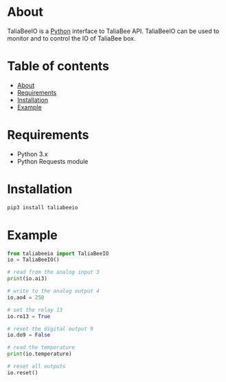 About
=====
TaliaBeeIO is a [Python](https://www.python.org/) interface to TaliaBee API. TaliaBeeIO can be used to monitor and to control the IO of TaliaBee box.

Table of contents
=================

- [About](#about)
- [Requirements](#requirements)
- [Installation](#installation)
- [Example](#example)

Requirements
============
- Python 3.x
- Python Requests module

Installation
============
```bash
pip3 install taliabeeio
```

Example
=======
```python
from taliabeeio import TaliaBeeIO
io = TaliaBeeIO()

# read from the analog input 3
print(io.ai3)

# write to the analog output 4
io.ao4 = 250

# set the relay 13
io.ro13 = True

# reset the digital output 9
io.do9 = False

# read the temperature
print(io.temperature)

# reset all outputs
io.reset()
```
